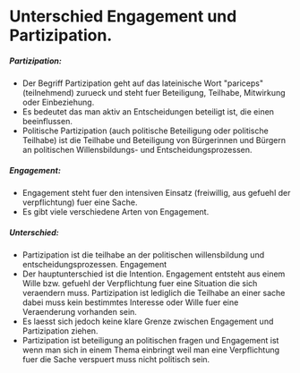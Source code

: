 # Unterschied Engagement und Partizipation.

##### Partizipation:
- Der Begriff Partizipation geht auf das lateinische Wort "pariceps" (teilnehmend) 
  zurueck und steht fuer Beteiligung, Teilhabe, Mitwirkung oder Einbeziehung.
- Es bedeutet das man aktiv an Entscheidungen beteiligt ist, die einen beeinflussen.
- Politische Partizipation (auch politische Beteiligung oder politische Teilhabe) ist die Teilhabe und
Beteiligung von Bürgerinnen und Bürgern an politischen Willensbildungs- und Entscheidungsprozessen.

##### Engagement:
- Engagement steht fuer den intensiven Einsatz (freiwillig, aus gefuehl der verpflichtung) fuer eine Sache.
- Es gibt viele verschiedene Arten von Engagement.

##### Unterschied:
- Partizipation ist die teilhabe an der politischen willensbildung und entscheidungsprozessen. Engagement
- Der hauptunterschied ist die Intention. Engagement entsteht aus einem Wille bzw. gefuehl der Verpflichtung fuer eine Situation die sich veraendern muss. Partizipation ist lediglich die Teilhabe an einer sache dabei muss kein bestimmtes Interesse oder Wille fuer eine Veraenderung vorhanden sein.
- Es laesst sich jedoch keine klare Grenze zwischen Engagement und Partizipation ziehen.
- Partizipation ist beteiligung an politischen fragen und Engagement ist wenn man sich in einem Thema einbringt weil man eine Verpflichtung fuer die Sache verspuert muss nicht politisch sein.
